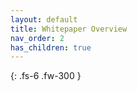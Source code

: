 ```yaml
---
layout: default
title: Whitepaper Overview
nav_order: 2
has_children: true
---
```


{: .fs-6 .fw-300 }